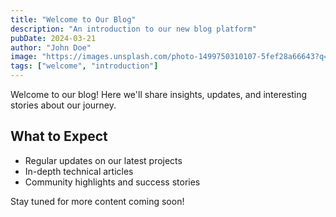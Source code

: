 ```yaml
---
title: "Welcome to Our Blog"
description: "An introduction to our new blog platform"
pubDate: 2024-03-21
author: "John Doe"
image: "https://images.unsplash.com/photo-1499750310107-5fef28a66643?q=80&w=2940&auto=format&fit=crop"
tags: ["welcome", "introduction"]
---
```


Welcome to our blog! Here we'll share insights, updates, and interesting stories about our journey.

## What to Expect

- Regular updates on our latest projects
- In-depth technical articles
- Community highlights and success stories

Stay tuned for more content coming soon!